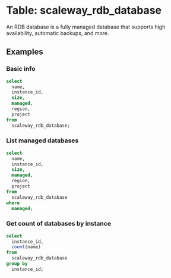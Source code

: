 # Table: scaleway_rdb_database

An RDB database is a fully managed database that supports high availability, automatic backups, and more.

## Examples

### Basic info

```sql
select
  name,
  instance_id,
  size,
  managed,
  region,
  project
from
  scaleway_rdb_database;
```

### List managed databases

```sql
select
  name,
  instance_id,
  size,
  managed,
  region,
  project
from
  scaleway_rdb_database
where
  managed;
```

### Get count of databases by instance

```sql
select
  instance_id,
  count(name)
from
  scaleway_rdb_database
group by
  instance_id;
```
